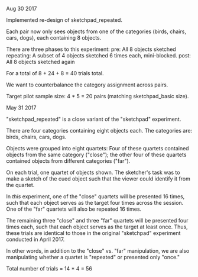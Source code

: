 
Aug 30 2017

Implemented re-design of sketchpad_repeated.

Each pair now only sees objects from one of the categories (birds, chairs, cars, dogs), each containing 8 objects. 

There are three phases to this experiment:
pre: All 8 objects sketched
repeating: A subset of 4 objects sketched 6 times each, mini-blocked.
post: All 8 objects sketched again

For a total of 8 + 24 + 8 = 40 trials total. 

We want to counterbalance the category assignment across pairs.

Target pilot sample size: 4 * 5 = 20 pairs (matching sketchpad_basic size).


May 31 2017

"sketchpad_repeated" is a close variant of the "sketchpad" experiment.

There are four categories containing eight objects each. 
The categories are: birds, chairs, cars, dogs. 

Objects were grouped into eight quartets:
Four of these quartets contained objects from the same category ("close");
the other four of these quartets contained objects from different categories ("far").

On each trial, one quartet of objects shown. The sketcher's task was to make a sketch of the cued object such that the viewer could identify it from the quartet. 

In *this* experiment, one of the "close" quartets will be presented 16 times, such that each object serves as the target four times across the session. 
One of the "far" quartets will also be repeated 16 times. 

The remaining three "close" and three "far" quartets will be presented four times each, such that each object serves as the target at least once. Thus, these trials are identical to those in the original "sketchpad" experiment conducted in April 2017. 

In other words, in addition to the "close" vs. "far" manipulation, we are also manipulating whether a quartet is "repeated" or presented only "once." 

Total number of trials = 14 * 4 = 56